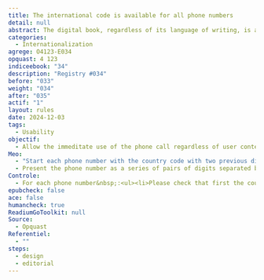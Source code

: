 ```yaml
---
title: The international code is available for all phone numbers
detail: null
abstract: The digital book, regardless of its language of writing, is a searchable, downloadable and shared object from any point in the world. It goes without saying that all phone numbers mentioned in it must carry their international codes for the contact to be established without fault (especially in the case of travel guide, directory, international manual, professional book, or more generally contact information included in the body of the digital book).
categories:
  - Internationalization
agrege: O4123-E034
opquast: 4 123
indiceebook: "34"
description: "Registry #034"
before: "033"
weight: "034"
after: "035"
actif: "1"
layout: rules
date: 2024-12-03
tags:
  - Usability
objectif:
  - Allow the immeditate use of the phone call regardless of user context
Meo:
  - "Start each phone number with the country code with two previous digits of one more symbol, e.g. '+33' for France. Replace the zero, which may appear as the first digit, with the country code. "
  - Present the phone number as a series of pairs of digits separated by a single space, or the first pair, corresponding to the country code, begins with a plus symbol, and the second pair contains only one digit, to harmonize the rest. For example, '+33 1 00 00 00 00'
Controle:
  - For each phone number&nbsp;:<ul><li>Please check that first the country code has two digits preceding of a symbol more, e.g. '+33' for France.</li><li>Check that the zero, likely to appear as the first digit, is replaced by the country code.</li><li>Check that in its global form it is a series of pairs of digits separated by an inseparable space, or the first pair, corresponding to the country code, begins with a plus symbol, and the second pair contains only one number. For example, '+33 1 00 00 00 00'</li></ul>.
epubcheck: false
ace: false
humancheck: true
ReadiumGoToolkit: null
Source:
  - Opquast
Referentiel:
  - ""
steps:
  - design
  - editorial
---
```

